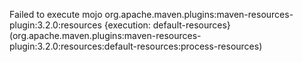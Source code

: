 Failed to execute mojo org.apache.maven.plugins:maven-resources-plugin:3.2.0:resources {execution: default-resources} (org.apache.maven.plugins:maven-resources-plugin:3.2.0:resources:default-resources:process-resources)
